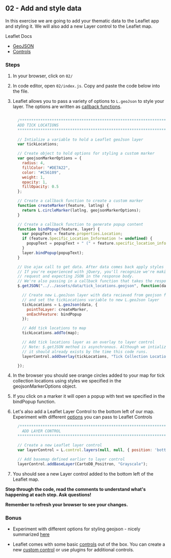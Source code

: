 ## 02 - Add and style data

In this exercise we are going to add your thematic data to the Leaflet app and styling it. We will also add a new Layer control to the Leaflet map. 

Leaflet Docs
- [GeoJSON](http://leafletjs.com/reference-1.0.3.html#geojson)
- [Controls](http://leafletjs.com/reference-1.0.3.html#control-layers)

### Steps

1. In your browser, click on `02/`

2. In code editor, open `02/index.js`. Copy and paste the code below into the file.

3. Leaflet allows you to pass a variety of options to `L.geoJson` to style your layer. The options are written as [callback functions](http://www.impressivewebs.com/callback-functions-javascript/).

    ```javascript

      /************************************************************************
      ADD TICK LOCATIONS
      ************************************************************************/
  
      // Intialize a variable to hold a Leaflet geoJson layer
      var tickLocations;

      // Create object to hold options for styling a custom marker
      var geojsonMarkerOptions = {
        radius: 4,
        fillColor: "#DE7A22",
        color: "#C56109",
        weight: 1,
        opacity: 1,
        fillOpacity: 0.5
      };

      // Create a callback function to create a custom marker
      function createMarker(feature, latlng) {
        return L.circleMarker(latlng, geojsonMarkerOptions);
      }

      // Create a callback function to generate popup content
      function bindPopup(feature, layer) {
        var popupText = feature.properties.Location;
        if (feature.Specific_Location_Information != undefined) {
          popupText = popupText + " (" + feature.specific_location_information + ")";
        }
        layer.bindPopup(popupText);
      }

      // Use ajax call to get data. After data comes back apply styles and bind popup
      // If you're experienced with jQuery, you'll recognize we're making a GET 
      // request and expecting JSON in the response body. 
      // We're also passing in a callback function that takes the response JSON and adds it to the document.
      $.getJSON("../../assets/data/tick_locations.geojson", function(data) {

        // Create new L.geoJson layer with data recieved from geojson file
        // and set the tickLocations variable to new L.geoJson layer
        tickLocations = L.geoJson(data, {
          pointToLayer: createMarker,
          onEachFeature: bindPopup
        });

        // Add tick locations to map
        tickLocations.addTo(map);

        // Add tick locations layer as an overlay to layer control
        // Note: $.getJSON method is asynchronous. Although we intialize layerControl later in the code
        // it should already exists by the time this code runs. 
        layerControl.addOverlay(tickLocations, "Tick Collection Locations");

      });


    ```

4. In the browser you should see orange circles added to your map for tick collection locations using styles we specified in the geojsonMarkerOptions object.

5. If you click on a marker it will open a popup with text we specified in the bindPopup function.

6. Let's also add a Leaflet Layer Control to the bottom left of our map. Experiment with different [options](http://leafletjs.com/reference.html#control) you can pass to Leaflet Controls

    ```javascript
      /************************************************************************
        ADD LAYER CONTROL
      ************************************************************************/

      // Create a new Leaflet layer control
      var layerControl = L.control.layers(null, null, { position: 'bottomleft' }).addTo(map);

      // Add basemap defined earlier to layer control
      layerControl.addBaseLayer(CartoDB_Positron, "Grayscale");
    ```

7. You should see a new Layer control added to the bottom left of the Leaflet map. 


__Step through the code, read the comments to understand what's happening at each step. Ask questions!__

__Remember to refresh your browser to see your changes.__


### Bonus

* Experiment with different options for styling geojson - nicely summarized [here](http://savaslabs.com/2015/05/18/mapping-geojson.html#adding-popups)

* Leaflet comes with some basic [controls](http://leafletjs.com/reference.html#control) out of the box. You can create a new [custom control](http://odoe.net/blog/custom-leaflet-control/) or use plugins for additional controls.

